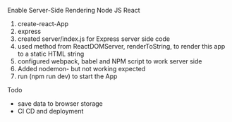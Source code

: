 Enable Server-Side Rendering Node JS React

1. create-react-App
2. express
3. created server/index.js for Express server side code
4. used  method from ReactDOMServer, renderToString, to render this app to a static HTML string
5. configured webpack, babel and NPM script to work server side
6. Added nodemon- but not working expected
7. run (npm run dev) to start the App


Todo
 - save data to browser storage
 - CI CD and deployment
